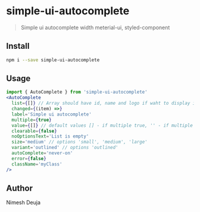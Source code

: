 # simple-ui-autocomplete

> Simple ui autocomplete width meterial-ui, styled-component

## Install

```bash
npm i --save simple-ui-autocomplete
```

## Usage

```jsx
import { AutoComplete } from 'simple-ui-autocomplete'
<AutoComplete
  list={[]} // Array should have id, name and logo if waht to display icon
  changed={(item) =>}
  label='Simple ui autocomplete'
  multiple={true}
  value={[]} // default values [] - if multiple true, '' - if multiple false,
  clearable={false}
  noOptionsText='List is empty'
  size='medium' // options 'small', 'medium', 'large'
  variant='outlined' // options 'outlined'
  autoComplete='never-on'
  error={false}
  className='myClass'
/>
```

## Author

Nimesh Deuja
